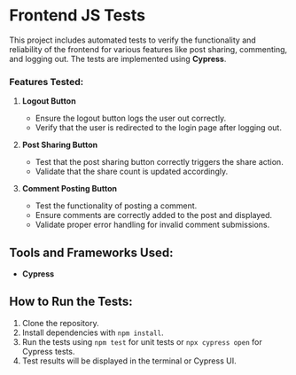 # Frontend JS Tests

This project includes automated tests to verify the functionality and reliability of the frontend for various features like post sharing, commenting, and logging out. The tests are implemented using **Cypress**.

### Features Tested:

1. **Logout Button**
   - Ensure the logout button logs the user out correctly.
   - Verify that the user is redirected to the login page after logging out.

2. **Post Sharing Button**
   - Test that the post sharing button correctly triggers the share action.
   - Validate that the share count is updated accordingly.

3. **Comment Posting Button**
   - Test the functionality of posting a comment.
   - Ensure comments are correctly added to the post and displayed.
   - Validate proper error handling for invalid comment submissions.


## Tools and Frameworks Used:

- **Cypress**  

## How to Run the Tests:

1. Clone the repository.
2. Install dependencies with `npm install`.
3. Run the tests using `npm test` for unit tests or `npx cypress open` for Cypress tests.
4. Test results will be displayed in the terminal or Cypress UI.
